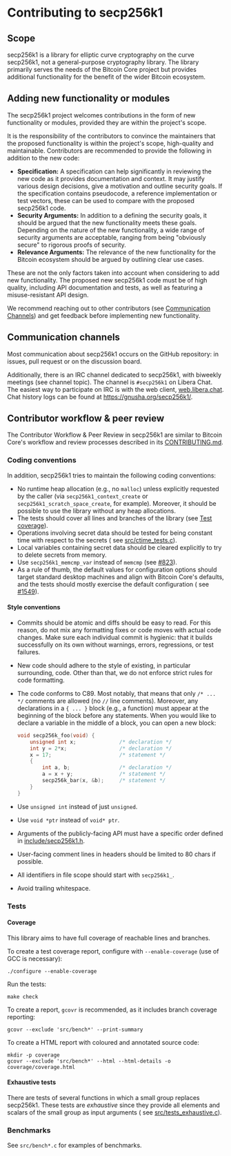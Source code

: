 # Contributing to secp256k1

## Scope

secp256k1 is a library for elliptic curve cryptography on the curve secp256k1, not a general-purpose cryptography
library.
The library primarily serves the needs of the Bitcoin Core project but provides additional functionality for the benefit
of the wider Bitcoin ecosystem.

## Adding new functionality or modules

The secp256k1 project welcomes contributions in the form of new functionality or modules, provided they are within the
project's scope.

It is the responsibility of the contributors to convince the maintainers that the proposed functionality is within the
project's scope, high-quality and maintainable.
Contributors are recommended to provide the following in addition to the new code:

* **Specification:**
  A specification can help significantly in reviewing the new code as it provides documentation and context.
  It may justify various design decisions, give a motivation and outline security goals.
  If the specification contains pseudocode, a reference implementation or test vectors, these can be used to compare
  with the proposed secp256k1 code.
* **Security Arguments:**
  In addition to a defining the security goals, it should be argued that the new functionality meets these goals.
  Depending on the nature of the new functionality, a wide range of security arguments are acceptable, ranging from
  being "obviously secure" to rigorous proofs of security.
* **Relevance Arguments:**
  The relevance of the new functionality for the Bitcoin ecosystem should be argued by outlining clear use cases.

These are not the only factors taken into account when considering to add new functionality.
The proposed new secp256k1 code must be of high quality, including API documentation and tests, as well as featuring a
misuse-resistant API design.

We recommend reaching out to other contributors (see [Communication Channels](#communication-channels)) and get feedback
before implementing new functionality.

## Communication channels

Most communication about secp256k1 occurs on the GitHub repository: in issues, pull request or on the discussion board.

Additionally, there is an IRC channel dedicated to secp256k1, with biweekly meetings (see channel topic).
The channel is `#secp256k1` on Libera Chat.
The easiest way to participate on IRC is with the web client, [web.libera.chat](https://web.libera.chat/#secp256k1).
Chat history logs can be found at <https://gnusha.org/secp256k1/>.

## Contributor workflow & peer review

The Contributor Workflow & Peer Review in secp256k1 are similar to Bitcoin Core's workflow and review processes
described in its [CONTRIBUTING.md](https://github.com/bitcoin/bitcoin/blob/master/CONTRIBUTING.md).

### Coding conventions

In addition, secp256k1 tries to maintain the following coding conventions:

* No runtime heap allocation (e.g., no `malloc`) unless explicitly requested by the caller (via
  `secp256k1_context_create` or `secp256k1_scratch_space_create`, for example). Moreover, it should be possible to use
  the library without any heap allocations.
* The tests should cover all lines and branches of the library (see [Test coverage](#coverage)).
* Operations involving secret data should be tested for being constant time with respect to the secrets (
  see [src/ctime_tests.c](src/ctime_tests.c)).
* Local variables containing secret data should be cleared explicitly to try to delete secrets from memory.
* Use `secp256k1_memcmp_var` instead of `memcmp` (see [#823](https://github.com/bitcoin-core/secp256k1/issues/823)).
* As a rule of thumb, the default values for configuration options should target standard desktop machines and align
  with Bitcoin Core's defaults, and the tests should mostly exercise the default configuration (
  see [#1549](https://github.com/bitcoin-core/secp256k1/issues/1549#issuecomment-2200559257)).

#### Style conventions

* Commits should be atomic and diffs should be easy to read. For this reason, do not mix any formatting fixes or code
  moves with actual code changes. Make sure each individual commit is hygienic: that it builds successfully on its own
  without warnings, errors, regressions, or test failures.
* New code should adhere to the style of existing, in particular surrounding, code. Other than that, we do not enforce
  strict rules for code formatting.
* The code conforms to C89. Most notably, that means that only `/* ... */` comments are allowed (no `//` line comments).
  Moreover, any declarations in a `{ ... }` block (e.g., a function) must appear at the beginning of the block before
  any statements. When you would like to declare a variable in the middle of a block, you can open a new block:

    ```C
    void secp256k_foo(void) {
        unsigned int x;              /* declaration */
        int y = 2*x;                 /* declaration */
        x = 17;                      /* statement */
        {
            int a, b;                /* declaration */
            a = x + y;               /* statement */
            secp256k_bar(x, &b);     /* statement */
        }
    }
    ```

* Use `unsigned int` instead of just `unsigned`.
* Use `void *ptr` instead of `void* ptr`.
* Arguments of the publicly-facing API must have a specific order defined in [include/secp256k1.h](include/secp256k1.h).
* User-facing comment lines in headers should be limited to 80 chars if possible.
* All identifiers in file scope should start with `secp256k1_`.
* Avoid trailing whitespace.

### Tests

#### Coverage

This library aims to have full coverage of reachable lines and branches.

To create a test coverage report, configure with `--enable-coverage` (use of GCC is necessary):

    ./configure --enable-coverage

Run the tests:

    make check

To create a report, `gcovr` is recommended, as it includes branch coverage reporting:

    gcovr --exclude 'src/bench*' --print-summary

To create a HTML report with coloured and annotated source code:

    mkdir -p coverage
    gcovr --exclude 'src/bench*' --html --html-details -o coverage/coverage.html

#### Exhaustive tests

There are tests of several functions in which a small group replaces secp256k1.
These tests are *exhaustive* since they provide all elements and scalars of the small group as input arguments (
see [src/tests_exhaustive.c](src/tests_exhaustive.c)).

### Benchmarks

See `src/bench*.c` for examples of benchmarks.
